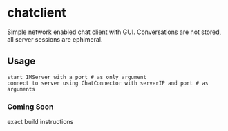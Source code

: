# chatclient
Simple network enabled chat client with GUI. Conversations are not stored, all server sessions are ephimeral. 

## Usage
```
start IMServer with a port # as only argument
connect to server using ChatConnector with serverIP and port # as arguments
```

### Coming Soon
exact build instructions
